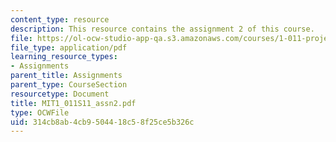 ```yaml
---
content_type: resource
description: This resource contains the assignment 2 of this course.
file: https://ol-ocw-studio-app-qa.s3.amazonaws.com/courses/1-011-project-evaluation-spring-2011/314cb8ab4cb9504418c58f25ce5b326c_MIT1_011S11_assn2.pdf
file_type: application/pdf
learning_resource_types:
- Assignments
parent_title: Assignments
parent_type: CourseSection
resourcetype: Document
title: MIT1_011S11_assn2.pdf
type: OCWFile
uid: 314cb8ab-4cb9-5044-18c5-8f25ce5b326c
---
```

